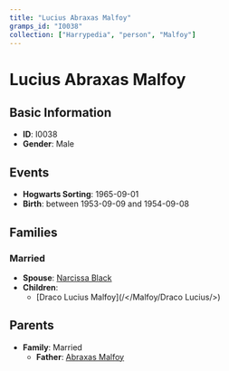 ```yaml
---
title: "Lucius Abraxas Malfoy"
gramps_id: "I0038"
collection: ["Harrypedia", "person", "Malfoy"]
---
```


# Lucius Abraxas Malfoy

## Basic Information

- **ID**: I0038
- **Gender**: Male

## Events

- **Hogwarts Sorting**: 1965-09-01
- **Birth**: between 1953-09-09 and 1954-09-08

## Families

### Married

- **Spouse**: [Narcissa Black](//Black/Narcissa/)
- **Children**:
  - [Draco Lucius Malfoy](/</Malfoy/Draco Lucius/>)

## Parents

- **Family**: Married
  - **Father**: [Abraxas Malfoy](//Malfoy/Abraxas/)

